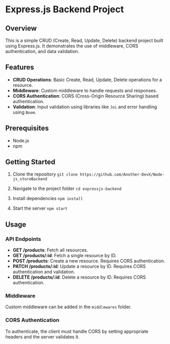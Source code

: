 # Express.js Backend Project

## Overview

This is a simple CRUD (Create, Read, Update, Delete) backend project built using Express.js. It demonstrates the use of middleware, CORS authentication, and data validation.

## Features

- **CRUD Operations**: Basic Create, Read, Update, Delete operations for a resource.
- **Middleware**: Custom middleware to handle requests and responses.
- **CORS Authentication**: CORS (Cross-Origin Resource Sharing) based authentication.
- **Validation**: Input validation using libraries like `Joi` and error handling using `Boom`.

## Prerequisites

- Node.js
- npm

## Getting Started

1. Clone the repository
```git clone https://github.com/Another-DevX/Node-js_storeBackend```

2. Navigate to the project folder
```cd expressjs-backend```

3. Install dependencies
```npm install```

4. Start the server
```npm start```



## Usage

### API Endpoints

- **GET /products**: Fetch all resources.
- **GET /products/:id**: Fetch a single resource by ID.
- **POST /products**: Create a new resource. Requires CORS authentication.
- **PATCH /products/:id**: Update a resource by ID. Requires CORS authentication and validation.
- **DELETE /products/:id**: Delete a resource by ID. Requires CORS authentication.

### Middleware

Custom middleware can be added in the `middlewares` folder.

### CORS Authentication

To authenticate, the client must handle CORS by setting appropriate headers and the server validates it.
